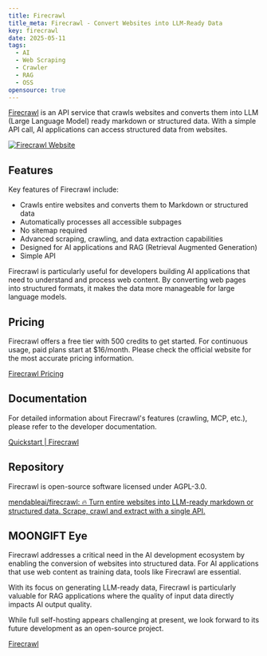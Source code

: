 ```yaml
---
title: Firecrawl
title_meta: Firecrawl - Convert Websites into LLM-Ready Data
key: firecrawl
date: 2025-05-11
tags:
  - AI
  - Web Scraping
  - Crawler
  - RAG
  - OSS
opensource: true
---
```


[Firecrawl](https://www.firecrawl.dev/) is an API service that crawls websites and converts them into LLM (Large Language Model) ready markdown or structured data. With a simple API call, AI applications can access structured data from websites.

[![Firecrawl Website](/img/services/firecrawl.jpg)](https://www.firecrawl.dev/)

<!--more-->

## Features

Key features of Firecrawl include:

- Crawls entire websites and converts them to Markdown or structured data
- Automatically processes all accessible subpages
- No sitemap required
- Advanced scraping, crawling, and data extraction capabilities
- Designed for AI applications and RAG (Retrieval Augmented Generation)
- Simple API

Firecrawl is particularly useful for developers building AI applications that need to understand and process web content. By converting web pages into structured formats, it makes the data more manageable for large language models.

## Pricing

Firecrawl offers a free tier with 500 credits to get started. For continuous usage, paid plans start at $16/month. Please check the official website for the most accurate pricing information.

[Firecrawl Pricing](https://www.firecrawl.dev/pricing)

## Documentation

For detailed information about Firecrawl's features (crawling, MCP, etc.), please refer to the developer documentation.

[Quickstart | Firecrawl](https://docs.firecrawl.dev/introduction)

## Repository

Firecrawl is open-source software licensed under AGPL-3.0.

[mendableai/firecrawl: 🔥 Turn entire websites into LLM-ready markdown or structured data. Scrape, crawl and extract with a single API.](https://github.com/mendableai/firecrawl)

## MOONGIFT Eye

Firecrawl addresses a critical need in the AI development ecosystem by enabling the conversion of websites into structured data. For AI applications that use web content as training data, tools like Firecrawl are essential.

With its focus on generating LLM-ready data, Firecrawl is particularly valuable for RAG applications where the quality of input data directly impacts AI output quality.

While full self-hosting appears challenging at present, we look forward to its future development as an open-source project.

[Firecrawl](https://www.firecrawl.dev/)